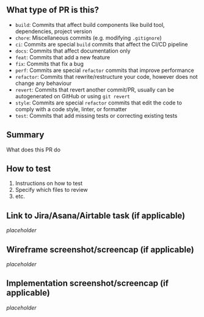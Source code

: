 ## What type of PR is this?

- `build`: Commits that affect build components like build tool, dependencies, project
  version
- `chore`: Miscellaneous commits (e.g. modifying `.gitignore`)
- `ci`: Commits are special `build` commits that affect the CI/CD pipeline
- `docs`: Commits that affect documentation only
- `feat`: Commits that add a new feature
- `fix`: Commits that fix a bug
- `perf`: Commits are special `refactor` commits that improve performance
- `refactor`: Commits that rewrite/restructure your code, however does not change any
  behaviour
- `revert`: Commits that revert another commit/PR, usually can be autogenerated on
  GitHub or using `git revert`
- `style`: Commits are special `refactor` commits that edit the code to comply with a
  code style, linter, or formatter
- `test`: Commits that add missing tests or correcting existing tests

## Summary

What does this PR do

## How to test

1. Instructions on how to test
2. Specify which files to review
3. etc.

## Link to Jira/Asana/Airtable task (if applicable)

_placeholder_

## Wireframe screenshot/screencap (if applicable)

_placeholder_

## Implementation screenshot/screencap (if applicable)

_placeholder_
